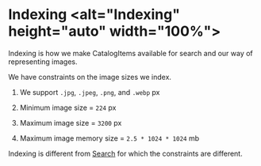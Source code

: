 
# Indexing <alt="Indexing" height="auto" width="100%">

Indexing is how we make CatalogItems available for search and our way of representing images.

We have constraints on the image sizes we index. 

1. We support `.jpg`, `.jpeg`, `.png`, and `.webp` px

2. Minimum image size = `224` px

3. Maximum image size = `3200` px

4. Maximum image memory size = `2.5 * 1024 * 1024` mb

Indexing is different from [Search](#product-search) for which the constraints are different.




